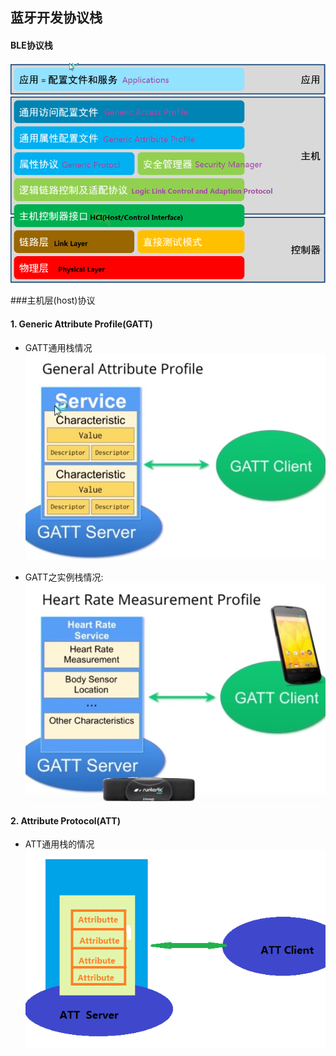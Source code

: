 ## 蓝牙开发协议栈

#### BLE协议栈
![](img/ble_stack.png)


###主机层(host)协议
#### 1. Generic Attribute Profile(GATT)
* GATT通用栈情况
![](img/applications.png)

* GATT之实例栈情况:
![](img/hearts.png)

#### 2. Attribute Protocol(ATT)
* ATT通用栈的情况
![](img/att.png)

